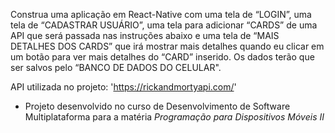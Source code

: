 Construa uma aplicação em React-Native com uma tela de “LOGIN”, uma tela de “CADASTRAR USUÁRIO”, uma tela para adicionar “CARDS” de uma API que será passada nas instruções abaixo e uma tela de “MAIS DETALHES DOS CARDS” que irá mostrar mais detalhes quando eu clicar em um botão para ver mais detalhes do “CARD” inserido. Os dados terão que ser salvos pelo “BANCO DE DADOS DO CELULAR".

API utilizada no projeto: 'https://rickandmortyapi.com/'

- Projeto desenvolvido no curso de Desenvolvimento de Software Multiplataforma para a matéria *Programação para Dispositivos Móveis II*